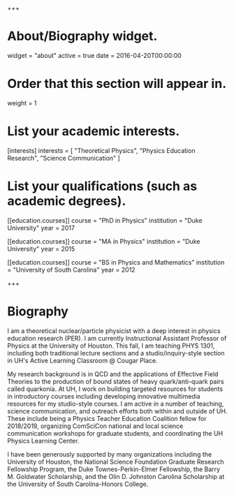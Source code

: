+++
# About/Biography widget.
widget = "about"
active = true
date = 2016-04-20T00:00:00

# Order that this section will appear in.
weight = 1

# List your academic interests.
[interests]
  interests = [
    "Theoretical Physics",
    "Physics Education Research",
    "Science Communication"
  ]

# List your qualifications (such as academic degrees).
[[education.courses]]
  course = "PhD in Physics"
  institution = "Duke University"
  year = 2017

[[education.courses]]
  course = "MA in Physics"
  institution = "Duke University"
  year = 2015

[[education.courses]]
  course = "BS in Physics and Mathematics"
  institution = "University of South Carolina"
  year = 2012

+++

# Biography

I am a theoretical nuclear/particle physicist with a deep interest in physics education research (PER). I am currently Instructional Assistant Professor of Physics at the University of Houston. This fall, I am teaching PHYS 1301, including both traditional lecture sections and a studio/inquiry-style section in UH's Active Learning Classroom @ Cougar Place.

My research background is in QCD and the applications of Effective Field Theories to the production of bound states of heavy quark/anti-quark pairs called quarkonia. At UH, I work on building targeted resources for students in introductory courses including developing innovative multimedia resources for my studio-style courses. I am active in a number of teaching, science communication, and outreach efforts both within and outside of UH. These include being a Physics Teacher Education Coalition fellow for 2018/2019, organizing ComSciCon national and local science communication workshops for graduate students, and coordinating the UH Physics Learning Center.

I have been generously supported by many organizations including the University of Houston, the National Science Foundation Graduate Research Fellowship Program, the Duke Townes-Perkin-Elmer Fellowship, the Barry M. Goldwater Scholarship, and the Olin D. Johnston Carolina Scholarship at the University of South Carolina-Honors College.
